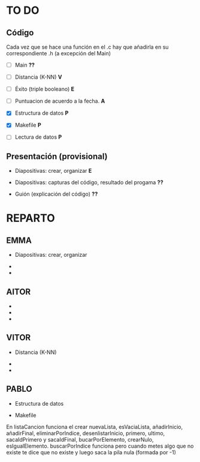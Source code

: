 # TO DO

## Código

Cada vez que se hace una función en el .c hay que añadirla en su correspondiente .h (a excepción del Main)

- [ ] Main **??**

- [ ] Distancia (K-NN) **V**

- [ ] Éxito (triple booleano) **E**

- [ ] Puntuacion de acuerdo a la fecha. **A**

- [x] Estructura de datos **P**

- [x] Makefile **P**

- [ ] Lectura de datos **P**


## Presentación (provisional)

- Diapositivas: crear, organizar **E**

- Diapositivas: capturas del código, resultado del progama **??**

- Guión (explicación del código) **??**


# REPARTO

## EMMA

- Diapositivas: crear, organizar

- 

- 

## AITOR

- 

- 

- 

## VITOR

- Distancia (K-NN)

- 

- 

## PABLO

- Estructura de datos

- Makefile

En listaCancion funciona el crear nuevaLista, esVaciaLista, añadirInicio, añadirFinal, eliminarPorIndice, desenlistarInicio, primero, ultimo, sacaIdPrimero y sacaIdFinal, bucarPorElemento, crearNulo, esIgualElemento. buscarPorIndice funciona pero cuando metes algo que no existe te dice que no existe y luego saca la pila nula (formada por -1)